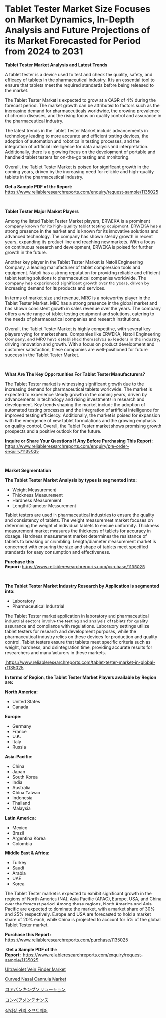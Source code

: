 <p><h1>Tablet Tester Market Size Focuses on Market Dynamics, In-Depth Analysis and Future Projections of its Market Forecasted for Period from 2024 to 2031</h1></p><p><strong>Tablet Tester Market Analysis and Latest Trends</strong></p>
<p><p>A tablet tester is a device used to test and check the quality, safety, and efficacy of tablets in the pharmaceutical industry. It is an essential tool to ensure that tablets meet the required standards before being released to the market.</p><p>The Tablet Tester Market is expected to grow at a CAGR of 4% during the forecast period. The market growth can be attributed to factors such as the increasing demand for pharmaceuticals worldwide, the growing prevalence of chronic diseases, and the rising focus on quality control and assurance in the pharmaceutical industry.</p><p>The latest trends in the Tablet Tester Market include advancements in technology leading to more accurate and efficient testing devices, the adoption of automation and robotics in testing processes, and the integration of artificial intelligence for data analysis and interpretation. Additionally, there is a growing focus on the development of portable and handheld tablet testers for on-the-go testing and monitoring.</p><p>Overall, the Tablet Tester Market is poised for significant growth in the coming years, driven by the increasing need for reliable and high-quality tablets in the pharmaceutical industry.</p></p>
<p><strong>Get a Sample PDF of the Report:&nbsp;</strong> <a href="https://www.reliableresearchreports.com/enquiry/request-sample/1135025">https://www.reliableresearchreports.com/enquiry/request-sample/1135025</a></p>
<p>&nbsp;</p>
<p><strong>Tablet Tester Major Market Players</strong></p>
<p><p>Among the listed Tablet Tester Market players, ERWEKA is a prominent company known for its high-quality tablet testing equipment. ERWEKA has a strong presence in the market and is known for its innovative solutions and advanced technology. The company has shown steady growth in recent years, expanding its product line and reaching new markets. With a focus on continuous research and development, ERWEKA is poised for further growth in the future.</p><p>Another key player in the Tablet Tester Market is Natoli Engineering Company, a leading manufacturer of tablet compression tools and equipment. Natoli has a strong reputation for providing reliable and efficient tablet testing solutions to pharmaceutical companies worldwide. The company has experienced significant growth over the years, driven by increasing demand for its products and services.</p><p>In terms of market size and revenue, MRC is a noteworthy player in the Tablet Tester Market. MRC has a strong presence in the global market and has shown consistent growth in sales revenue over the years. The company offers a wide range of tablet testing equipment and solutions, catering to the needs of pharmaceutical companies and research institutions.</p><p>Overall, the Tablet Tester Market is highly competitive, with several key players vying for market share. Companies like ERWEKA, Natoli Engineering Company, and MRC have established themselves as leaders in the industry, driving innovation and growth. With a focus on product development and customer satisfaction, these companies are well-positioned for future success in the Tablet Tester Market.</p></p>
<p>&nbsp;</p>
<p><strong>What Are The Key Opportunities For Tablet Tester Manufacturers?</strong></p>
<p><p>The Tablet Tester market is witnessing significant growth due to the increasing demand for pharmaceutical tablets worldwide. The market is expected to experience steady growth in the coming years, driven by advancements in technology and rising investments in research and development. Key trends shaping the market include the adoption of automated testing processes and the integration of artificial intelligence for improved testing efficiency. Additionally, the market is poised for expansion with the emergence of new tablet formulations and the growing emphasis on quality control. Overall, the Tablet Tester market shows promising growth prospects and a positive outlook for the future.</p></p>
<p><strong>Inquire or Share Your Questions If Any Before Purchasing This Report:</strong> <a href="https://www.reliableresearchreports.com/enquiry/pre-order-enquiry/1135025">https://www.reliableresearchreports.com/enquiry/pre-order-enquiry/1135025</a></p>
<p>&nbsp;</p>
<p><strong>Market Segmentation</strong></p>
<p><strong>The Tablet Tester Market Analysis by types is segmented into:</strong></p>
<p><ul><li>Weight Measurement</li><li>Thickness Measurement</li><li>Hardness Measurement</li><li>Length/Diameter Measurement</li></ul></p>
<p><p>Tablet testers are used in pharmaceutical industries to ensure the quality and consistency of tablets. The weight measurement market focuses on determining the weight of individual tablets to ensure uniformity. Thickness measurement market measures the thickness of tablets for accuracy in dosage. Hardness measurement market determines the resistance of tablets to breaking or crumbling. Length/diameter measurement market is concerned with ensuring the size and shape of tablets meet specified standards for easy consumption and effectiveness.</p></p>
<p><strong>Purchase this Report:&nbsp;</strong><a href="https://www.reliableresearchreports.com/purchase/1135025">https://www.reliableresearchreports.com/purchase/1135025</a></p>
<p>&nbsp;</p>
<p><strong>The Tablet Tester Market Industry Research by Application is segmented into:</strong></p>
<p><ul><li>Laboratory</li><li>Pharmaceutical Industrial</li></ul></p>
<p><p>The Tablet Tester market application in laboratory and pharmaceutical industrial sectors involve the testing and analysis of tablets for quality assurance and compliance with regulations. Laboratory settings utilize tablet testers for research and development purposes, while the pharmaceutical industry relies on these devices for production and quality control. Tablet testers ensure that tablets meet specific criteria such as weight, hardness, and disintegration time, providing accurate results for researchers and manufacturers in these markets.</p></p>
<p><a href="https://www.reliableresearchreports.com/tablet-tester-market-in-global-r1135025">&nbsp;https://www.reliableresearchreports.com/tablet-tester-market-in-global-r1135025</a></p>
<p><strong>In terms of Region, the Tablet Tester Market Players available by Region are:</strong></p>
<p>
    <p> <strong> North America: </strong>
        <ul>
            <li>United States</li>
            <li>Canada</li>
        </ul>
        </p> 
    <p> <strong> Europe: </strong>
        <ul>
            <li>Germany</li>
            <li>France</li>
            <li>U.K.</li>
            <li>Italy</li>
            <li>Russia</li>
        </ul>
        </p> 
    <p> <strong> Asia-Pacific: </strong>
        <ul>
            <li>China</li>
            <li>Japan</li>
            <li>South Korea</li>
            <li>India</li>
            <li>Australia</li>
            <li>China Taiwan</li>
            <li>Indonesia</li>
            <li>Thailand</li>
            <li>Malaysia</li>
        </ul>
        </p> 
    <p> <strong> Latin America: </strong>
        <ul>
            <li>Mexico</li>
            <li>Brazil</li>
            <li>Argentina Korea</li>
            <li>Colombia</li>
        </ul>
        </p> 
    <p> <strong> Middle East & Africa: </strong>
        <ul>
            <li>Turkey</li>
            <li>Saudi</li>
            <li>Arabia</li>
            <li>UAE</li>
            <li>Korea</li>
        </ul>
    </p>
    </p>
<p><p>The Tablet Tester market is expected to exhibit significant growth in the regions of North America (NA), Asia Pacific (APAC), Europe, USA, and China over the forecast period. Among these regions, North America and Asia Pacific are expected to dominate the market, with a market share of 30% and 25% respectively. Europe and USA are forecasted to hold a market share of 20% each, while China is projected to account for 5% of the global Tablet Tester market.</p></p>
<p><strong>Purchase this Report: </strong><a href="https://www.reliableresearchreports.com/purchase/1135025">https://www.reliableresearchreports.com/purchase/1135025</a></p>
<p>&nbsp;<strong>Get a Sample PDF of the Report:&nbsp;&nbsp;</strong><a href="https://www.reliableresearchreports.com/enquiry/request-sample/1135025">https://www.reliableresearchreports.com/enquiry/request-sample/1135025</a></p>
<p><strong></strong></p>
<p><p><a href="https://github.com/wusalecollins540tpqoz/Market-Research-Report-List-2/blob/main/ultraviolet-vein-finder-market.md">Ultraviolet Vein Finder Market</a></p><p><a href="https://github.com/kathiaseamanalvaradovlprc2h/Market-Research-Report-List-2/blob/main/curved-nasal-cannula-market.md">Curved Nasal Cannula Market</a></p><p><a href="https://github.com/joaejkdzgyljvo6/Market-Research-Report-List-2/blob/main/477721449155.md">コアバンキングソリューション</a></p><p><a href="https://github.com/JaydaWisoky2014/Market-Research-Report-List-1/blob/main/226969849154.md">コンベアメンテナンス</a></p><p><a href="https://github.com/rcabello548/Market-Research-Report-List-1/blob/main/877367143803.md">작업장 관리 소프트웨어</a></p></p>